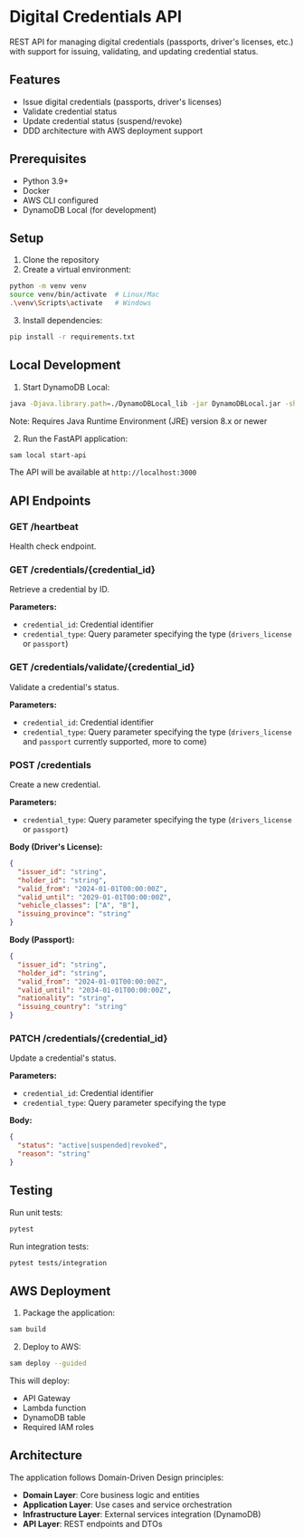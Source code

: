 # Digital Credentials API

REST API for managing digital credentials (passports, driver's licenses, etc.) with support for issuing, validating, and updating credential status.

## Features

- Issue digital credentials (passports, driver's licenses)
- Validate credential status
- Update credential status (suspend/revoke)
- DDD architecture with AWS deployment support

## Prerequisites

- Python 3.9+
- Docker
- AWS CLI configured
- DynamoDB Local (for development)

## Setup

1. Clone the repository
2. Create a virtual environment:
```bash
python -m venv venv
source venv/bin/activate  # Linux/Mac
.\venv\Scripts\activate   # Windows
```
3. Install dependencies:
```bash
pip install -r requirements.txt
```

## Local Development

1. Start DynamoDB Local:
```bash
java -Djava.library.path=./DynamoDBLocal_lib -jar DynamoDBLocal.jar -sharedDb
```
Note: Requires Java Runtime Environment (JRE) version 8.x or newer

2. Run the FastAPI application:
```bash
sam local start-api
```

The API will be available at `http://localhost:3000`

## API Endpoints

### GET /heartbeat
Health check endpoint.

### GET /credentials/{credential_id}
Retrieve a credential by ID.

**Parameters:**
- `credential_id`: Credential identifier
- `credential_type`: Query parameter specifying the type (`drivers_license` or `passport`)

### GET /credentials/validate/{credential_id}
Validate a credential's status.

**Parameters:**
- `credential_id`: Credential identifier
- `credential_type`: Query parameter specifying the type (`drivers_license` and `passport` currently supported, more to come)

### POST /credentials
Create a new credential.

**Parameters:**
- `credential_type`: Query parameter specifying the type (`drivers_license` or `passport`)

**Body (Driver's License):**
```json
{
  "issuer_id": "string",
  "holder_id": "string",
  "valid_from": "2024-01-01T00:00:00Z",
  "valid_until": "2029-01-01T00:00:00Z",
  "vehicle_classes": ["A", "B"],
  "issuing_province": "string"
}
```

**Body (Passport):**
```json
{
  "issuer_id": "string",
  "holder_id": "string",
  "valid_from": "2024-01-01T00:00:00Z",
  "valid_until": "2034-01-01T00:00:00Z",
  "nationality": "string",
  "issuing_country": "string"
}
```

### PATCH /credentials/{credential_id}
Update a credential's status.

**Parameters:**
- `credential_id`: Credential identifier
- `credential_type`: Query parameter specifying the type

**Body:**
```json
{
  "status": "active|suspended|revoked",
  "reason": "string"
}
```

## Testing

Run unit tests:
```bash
pytest
```

Run integration tests:
```bash
pytest tests/integration
```

## AWS Deployment

1. Package the application:
```bash
sam build
```

2. Deploy to AWS:
```bash
sam deploy --guided
```

This will deploy:
- API Gateway
- Lambda function
- DynamoDB table
- Required IAM roles

## Architecture

The application follows Domain-Driven Design principles:

- **Domain Layer**: Core business logic and entities
- **Application Layer**: Use cases and service orchestration
- **Infrastructure Layer**: External services integration (DynamoDB)
- **API Layer**: REST endpoints and DTOs

